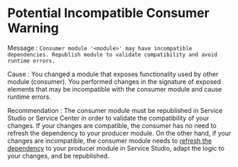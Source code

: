 # Potential Incompatible Consumer Warning

<a id="helpid-30182"></a>

Message
:   `Consumer module '<module>' may have incompatible dependencies. Republish module to validate compatibility and avoid runtime errors.`

Cause
:   You changed a module that exposes functionality used by other module (consumer). You performed changes in the signature of exposed elements that may be incompatible with the consumer module and cause runtime errors.

Recommendation
:   The consumer module must be republished in Service Studio or Service Center in order to validate the compatibility of your changes. If your changes are compatible, the consumer has no need to refresh the dependency to your producer module. On the other hand, if your changes are incompatible, the consumer module needs to [refresh the dependency](../../../develop/reuse-and-refactor/handle-changes.md#refresh-dependencies) to your producer module in Service Studio, adapt the logic to your changes, and be republished.

